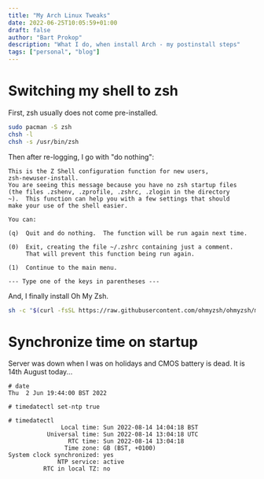 ```yaml
---
title: "My Arch Linux Tweaks"
date: 2022-06-25T10:05:59+01:00
draft: false
author: "Bart Prokop"
description: "What I do, when install Arch - my postinstall steps"
tags: ["personal", "blog"]
---
```


# Switching my shell to zsh

First, zsh usually does not come pre-installed.

```bash
sudo pacman -S zsh
chsh -l
chsh -s /usr/bin/zsh
```

Then after re-logging, I go with "do nothing":

```
This is the Z Shell configuration function for new users,
zsh-newuser-install.
You are seeing this message because you have no zsh startup files
(the files .zshenv, .zprofile, .zshrc, .zlogin in the directory
~).  This function can help you with a few settings that should
make your use of the shell easier.

You can:

(q)  Quit and do nothing.  The function will be run again next time.

(0)  Exit, creating the file ~/.zshrc containing just a comment.
     That will prevent this function being run again.

(1)  Continue to the main menu.

--- Type one of the keys in parentheses ---
```

And, I finally install Oh My Zsh.

```zsh
sh -c "$(curl -fsSL https://raw.githubusercontent.com/ohmyzsh/ohmyzsh/master/tools/install.sh)"
```

# Synchronize time on startup

Server was down when I was on holidays and CMOS battery is dead. It is 14th August today...

```
# date
Thu  2 Jun 19:44:00 BST 2022

# timedatectl set-ntp true

# timedatectl
               Local time: Sun 2022-08-14 14:04:18 BST
           Universal time: Sun 2022-08-14 13:04:18 UTC
                 RTC time: Sun 2022-08-14 13:04:18
                Time zone: GB (BST, +0100)
System clock synchronized: yes
              NTP service: active
          RTC in local TZ: no
```
